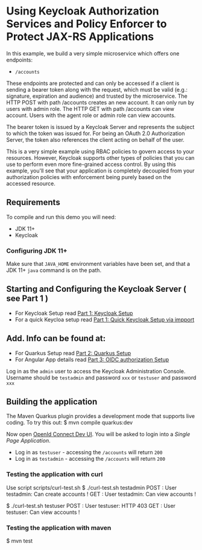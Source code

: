 # Using Keycloak Authorization Services and Policy Enforcer to Protect JAX-RS Applications

In this example, we build a very simple microservice which offers one endpoints:

* `/accounts`

These endpoints are protected and can only be accessed if a client is sending a bearer token along with the request, which must be valid (e.g.: signature, expiration and audience) and trusted by the microservice.
The HTTP POST with path /accounts creates an new account. It  can only run by users with admin role.
The HTTP GET with path /accounts can view account. Users with the agent role or admin role can view accounts.

The bearer token is issued by a Keycloak Server and represents the subject to which the token was issued for.
For being an OAuth 2.0 Authorization Server, the token also references the client acting on behalf of the user.


This is a very simple example using RBAC policies to govern access to your resources.
However, Keycloak supports other types of policies that you can use to perform even more fine-grained access control.
By using this example, you'll see that your application is completely decoupled from your authorization policies with enforcement being purely based on the accessed resource.

## Requirements

To compile and run this demo you will need:

- JDK 11+
- Keycloak

### Configuring JDK 11+
Make sure that `JAVA_HOME` environment variables have been set, and that a JDK 11+ `java` command is on the path.

## Starting and Configuring the Keycloak Server ( see Part 1 )
- For Keycloak Setup read [Part 1: Keycloak Setup ](https://www.helikube.de/part-1-setup-for-keycloak-authorization-sample )
- For a quick Keycloa setup read [Part 1: Quick Keycloak Setup via impport ]( https://www.helikube.de/part-1-setup-for-keycloak-authorization-sample )

## Add. Info can be found at:
- For Quarkus Setup read  [Part 2: Quarkus Setup ]( https://www.helikube.de/part-2-running-fine-grained-keycloak-authorization-feature-with-quarkus/)
- For Angular App details read [Part 3: OIDC authorization Setup  ](https://www.helikube.de/part-3-running-an-odic-angular-app-to-test-keycloak-authorization-feature)


Log in as the `admin` user to access the Keycloak Administration Console.
Username should be `testadmin` and password `xxx` or `testuser` and password `xxx`


## Building the application
The Maven Quarkus plugin provides a development mode that supports
live coding. To try this out:
$ mvn  compile quarkus:dev


Now open [OpenId Connect Dev UI](http://localhost:8080/q/dev). You will be asked to login into a _Single Page Application_. 
- Log in as `testuser` - accessing the `/accounts` will return  `200`
- Log in as `testadmin` - accessing the `/accounts` will return  `200`

### Testing the application with curl 

Use script scripts/curl-test.sh 
$ ./curl-test.sh testadmin
   POST : User testadmin: Can create accounts !
   GET  : User testadmin: Can view accounts !

$ ./curl-test.sh testuser
  POST : User testuser: HTTP 403
  GET  : User testuser: Can view accounts !

### Testing the application with maven

$ mvn test
